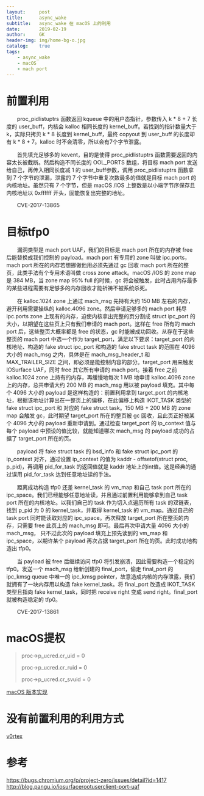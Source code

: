 ```yaml
---
layout:     post
title:      async_wake
subtitle:   async_wake 在 macOS 上的利用 
date:       2019-02-19
author:     GK
header-img: img/home-bg-o.jpg
catalog:    true
tags:
    - async_wake
    - macOS
    - mach port
---
```


# 前置利用

&emsp;&emsp;proc_pidlistuptrs 函数返回 kqueue 中的用户态指针，参数传入 k * 8 + 7 长度的 user_buff，内核会 kalloc 相同长度的 kernel_buff。若找到的指针数量大于 k，实际只拷贝 k * 8 长度到 kernel_buff，最终 copyout 到 user_buff 的长度却有 k * 8 + 7。kalloc 时不会清零，所以会有7个字节泄露。

&emsp;&emsp;首先填充足够多的 kevent，目的是使得 proc_pidlistuptrs 函数需要返回的内容太长被截断。然后构造不同长度的 OOL_PORTS 数组，将目标 mach port 发送给自己，再传入相同长度减 1 的 user_buff参数，调用 proc_pidlistuptrs 函数拿到 7 个字节的泄漏，泄露的 7 个字节中重复次数最多的值就是目标 mach port 的内核地址。虽然只有 7 个字节，但是 macOS /IOS 上整数是以小端字节序保存且内核地址以 0xffffff 开头，固能恢复出完整的地址。

&emsp;&emsp;CVE-2017-13865

# 目标tfp0

&emsp;&emsp;漏洞类型是 mach port UAF，我们的目标是 mach port 所在的内存被 free 后能替换成我们控制的 payload。mach port 有专用的 zone 叫做 ipc.ports，mach port 所在的内存若想挪做他用必须先通过 gc 回收 mach port 所在的整页，此类手法有个专用术语叫做 cross zone attack。macOS /IOS 的 zone map 是 384 MB，当 zone map 95% full 的时候，gc 将会被触发，此时占用内存最多的某些进程需要有足够多的内存回收才能祈祷不被系统杀死。

&emsp;&emsp;在 kalloc.1024 zone 上通过 mach_msg 先持有大约 150 MB 左右的内存，避开利用需要操纵的 kalloc.4096 zone。然后申请足够多的 mach port 耗尽 ipc.ports zone 上现有的内存，迫使内核拿出完整的页分割成 struct ipc_port 的大小，以期望在这些页上只有我们申请的 mach port。这样在 free 所有的 mach port 后，这些整页大概率都是 free 的状态，gc 时能被成功回收。从存在于这些整页的 mach port 中选一个作为 target_port，满足以下要求：target_port 的内核地址、构造的 fake struct ipc_port 和构造的 fake struct task 的范围在 4096 大小的 mach_msg 之内，具体是在 mach_msg_header_t 和 MAX_TRAILER_SIZE 之间，即必须是能控制内容的部分。target_port 用来触发 IOSurface UAF，同时 free 其它所有申请的 mach port。接着 free 之前 kalloc.1024 zone 上持有的内存，再缓慢地每次 1 MB 地申请 kalloc.4096 zone 上的内存，总共申请大约 200 MB 的 mach_msg 用以被 payload 填充。其中每个 4096 大小的 payload 是这样构造的：前置利用拿到 target_port 的内核地址，根据该地址计算出在一整页上的偏移，在此偏移上构造 IKOT_TASK 类型的 fake struct ipc_port 和 对应的 fake struct task。150 MB + 200 MB 的 zone map 会触发 gc，此时期望 target_port 所在的整页被 gc 回收，且此页正好被某个 4096 大小的 payload 重新申请到。通过检查 target_port 的 ip_context 值与每个 payload 中预设的值比较，就能知道哪次 mach_msg 的 payload 成功的占据了 target_port 所在的页。

&emsp;&emsp;payload 将 fake struct task 的 bsd_info 和 fake struct ipc_port 的 ip_context 对齐，通过设置 ip_context 的值为 kaddr - offsetof(struct proc, p_pid)，再调用 pid_for_task 的返回值就是 kaddr 地址上的int值。这是经典的通过误用 pid_for_task 达到任意地址读的手法。 

&emsp;&emsp;距离成功构造 tfp0 还差 kernel_task 的 vm_map 和自己 task port 所在的 ipc_space。我们已经能够任意地址读，并且通过前置利用能够拿到自己 task port 所在的内核地址。以我们自己的 task 作为切入点遍历所有 task 的双链表，找到 p_pid 为 0 的 kernel_task，并取得 kernel_task 的 vm_map。通过自己的 task port 同时能读取对应的 ipc_space。再次释放 target_port 所在整页的内存，只需要 free 此页上的 mach_msg 即可。最后再次申请大量 4096 大小的 mach_msg， 只不过此次的 payload 填充上预先读到的 vm_map 和 ipc_space，以期许某个 payload 再次占据 target_port 所在的页。此时成功地构造出 tfp0。

&emsp;&emsp;当 payload 被 free 后继续访问 tfp0 将引发崩溃，因此需要构造一个稳定的 tfp0。发送一个 mach_msg 给新创建的 final_port，偷走 final_port 的 ipc_kmsg queue 中唯一的 ipc_kmsg pointer，故意造成内核的内存泄露，我们就拥有了一块内存用以构造 fake kernel_task。将 final_port 改造成 IKOT_TASK 类型且指向 fake kernel_task，同时把 receive right 变成 send right。final_port 就被构造稳定的 tfp0。

&emsp;&emsp;CVE-2017-13861

# macOS提权

>proc->p_ucred.cr_uid = 0
>
>proc->p_ucred.cr_ruid = 0
>
>proc->p_ucred.cr_svuid = 0

[macOS 版本实现](https://github.com/Gentle-Knife/async_wake)

# 没有前置利用的利用方式

[v0rtex](https://siguza.github.io/v0rtex/)

# 参考

<https://bugs.chromium.org/p/project-zero/issues/detail?id=1417>
<http://blog.pangu.io/iosurfacerootuserclient-port-uaf>
